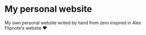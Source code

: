 # My personal website
My own personal website writed by hand from zero inspired in Alex Flipnote's website :heart:
